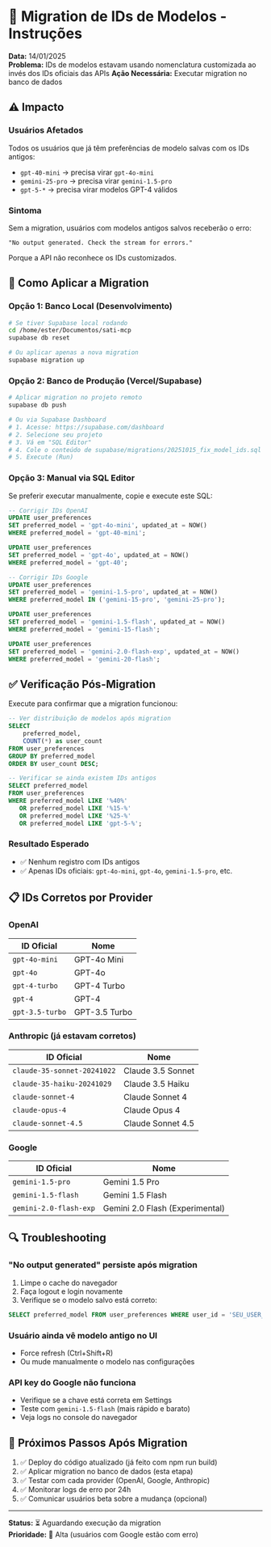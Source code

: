 # 🔧 Migration de IDs de Modelos - Instruções

**Data:** 14/01/2025  
**Problema:** IDs de modelos estavam usando nomenclatura customizada ao invés dos IDs oficiais das APIs
**Ação Necessária:** Executar migration no banco de dados

## ⚠️ Impacto

### Usuários Afetados
Todos os usuários que já têm preferências de modelo salvas com os IDs antigos:
- `gpt-40-mini` → precisa virar `gpt-4o-mini`
- `gemini-25-pro` → precisa virar `gemini-1.5-pro`
- `gpt-5-*` → precisa virar modelos GPT-4 válidos

### Sintoma
Sem a migration, usuários com modelos antigos salvos receberão o erro:
```
"No output generated. Check the stream for errors."
```

Porque a API não reconhece os IDs customizados.

## 🚀 Como Aplicar a Migration

### Opção 1: Banco Local (Desenvolvimento)
```bash
# Se tiver Supabase local rodando
cd /home/ester/Documentos/sati-mcp
supabase db reset

# Ou aplicar apenas a nova migration
supabase migration up
```

### Opção 2: Banco de Produção (Vercel/Supabase)
```bash
# Aplicar migration no projeto remoto
supabase db push

# Ou via Supabase Dashboard
# 1. Acesse: https://supabase.com/dashboard
# 2. Selecione seu projeto
# 3. Vá em "SQL Editor"
# 4. Cole o conteúdo de supabase/migrations/20251015_fix_model_ids.sql
# 5. Execute (Run)
```

### Opção 3: Manual via SQL Editor
Se preferir executar manualmente, copie e execute este SQL:

```sql
-- Corrigir IDs OpenAI
UPDATE user_preferences 
SET preferred_model = 'gpt-4o-mini', updated_at = NOW()
WHERE preferred_model = 'gpt-40-mini';

UPDATE user_preferences 
SET preferred_model = 'gpt-4o', updated_at = NOW()
WHERE preferred_model = 'gpt-40';

-- Corrigir IDs Google
UPDATE user_preferences 
SET preferred_model = 'gemini-1.5-pro', updated_at = NOW()
WHERE preferred_model IN ('gemini-15-pro', 'gemini-25-pro');

UPDATE user_preferences 
SET preferred_model = 'gemini-1.5-flash', updated_at = NOW()
WHERE preferred_model = 'gemini-15-flash';

UPDATE user_preferences 
SET preferred_model = 'gemini-2.0-flash-exp', updated_at = NOW()
WHERE preferred_model = 'gemini-20-flash';
```

## ✅ Verificação Pós-Migration

Execute para confirmar que a migration funcionou:

```sql
-- Ver distribuição de modelos após migration
SELECT 
    preferred_model, 
    COUNT(*) as user_count 
FROM user_preferences 
GROUP BY preferred_model 
ORDER BY user_count DESC;

-- Verificar se ainda existem IDs antigos
SELECT preferred_model 
FROM user_preferences 
WHERE preferred_model LIKE '%40%' 
   OR preferred_model LIKE '%15-%' 
   OR preferred_model LIKE '%25-%'
   OR preferred_model LIKE 'gpt-5-%';
```

### Resultado Esperado
- ✅ Nenhum registro com IDs antigos
- ✅ Apenas IDs oficiais: `gpt-4o-mini`, `gpt-4o`, `gemini-1.5-pro`, etc.

## 📋 IDs Corretos por Provider

### OpenAI
| ID Oficial | Nome |
|---|---|
| `gpt-4o-mini` | GPT-4o Mini |
| `gpt-4o` | GPT-4o |
| `gpt-4-turbo` | GPT-4 Turbo |
| `gpt-4` | GPT-4 |
| `gpt-3.5-turbo` | GPT-3.5 Turbo |

### Anthropic (já estavam corretos)
| ID Oficial | Nome |
|---|---|
| `claude-35-sonnet-20241022` | Claude 3.5 Sonnet |
| `claude-35-haiku-20241029` | Claude 3.5 Haiku |
| `claude-sonnet-4` | Claude Sonnet 4 |
| `claude-opus-4` | Claude Opus 4 |
| `claude-sonnet-4.5` | Claude Sonnet 4.5 |

### Google
| ID Oficial | Nome |
|---|---|
| `gemini-1.5-pro` | Gemini 1.5 Pro |
| `gemini-1.5-flash` | Gemini 1.5 Flash |
| `gemini-2.0-flash-exp` | Gemini 2.0 Flash (Experimental) |

## 🔍 Troubleshooting

### "No output generated" persiste após migration
1. Limpe o cache do navegador
2. Faça logout e login novamente
3. Verifique se o modelo salvo está correto:
```sql
SELECT preferred_model FROM user_preferences WHERE user_id = 'SEU_USER_ID';
```

### Usuário ainda vê modelo antigo no UI
- Force refresh (Ctrl+Shift+R)
- Ou mude manualmente o modelo nas configurações

### API key do Google não funciona
- Verifique se a chave está correta em Settings
- Teste com `gemini-1.5-flash` (mais rápido e barato)
- Veja logs no console do navegador

## 🎯 Próximos Passos Após Migration

1. ✅ Deploy do código atualizado (já feito com npm run build)
2. ✅ Aplicar migration no banco de dados (esta etapa)
3. ✅ Testar com cada provider (OpenAI, Google, Anthropic)
4. ✅ Monitorar logs de erro por 24h
5. ✅ Comunicar usuários beta sobre a mudança (opcional)

---

**Status:** ⏳ Aguardando execução da migration  
**Prioridade:** 🔴 Alta (usuários com Google estão com erro)
